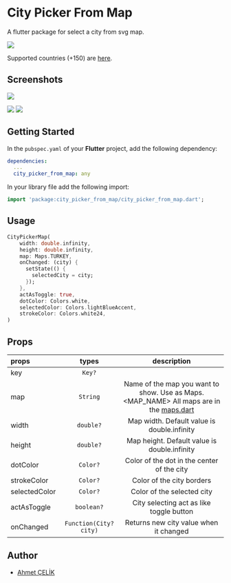 # City Picker From Map 

A flutter package for select a city from svg map.

![](https://github.com/ahm3tcelik/city_picker_from_map/blob/master/showcase/selecting_city.gif)

Supported countries (+150) are [here](https://github.com/ahm3tcelik/city_picker_from_map/blob/master/lib/src/maps.dart).

## Screenshots
![](https://github.com/ahm3tcelik/city_picker_from_map/blob/master/showcase/responsive.gif)


![](https://github.com/ahm3tcelik/city_picker_from_map/blob/master/showcase/ss3.jpg)
![](https://github.com/ahm3tcelik/city_picker_from_map/blob/master/showcase/ss4.png)

## Getting Started

In the `pubspec.yaml` of your **Flutter** project, add the following dependency:

```yaml
dependencies:
  ...
  city_picker_from_map: any
```

In your library file add the following import:

```dart
import 'package:city_picker_from_map/city_picker_from_map.dart';
```

## Usage

```dart
CityPickerMap(
	width: double.infinity,
	height: double.infinity,
	map: Maps.TURKEY,
	onChanged: (city) {
	  setState(() {
		selectedCity = city;
	  });
	},
	actAsToggle: true,
	dotColor: Colors.white,
	selectedColor: Colors.lightBlueAccent,
	strokeColor: Colors.white24,
)
```
## Props
| props                   | types           | description                                                                                                     |
| :---------------------- | :-------------: | :---------------------------------------------------------------------------------------------------------------: |
| key        | `Key?`        |  |
| map       | `String`     | Name of the map you want to show. Use as Maps.<MAP_NAME> All maps are in the [maps.dart](https://github.com/ahm3tcelik/city_picker_from_map/blob/master/lib/src/maps.dart)  |
| width           | `double?`     | Map width. Default value is double.infinity |
| height       | `double?`     | Map height. Default value is double.infinity |
| dotColor | `Color?`         | Color of the dot in the center of the city  |
| strokeColor       | `Color?`     | Color of the city borders |
| selectedColor       | `Color?`     | Color of the selected city |
| actAsToggle | `boolean?`         | City selecting act as like toggle button |
| onChanged       | `Function(City? city)`     | Returns new city value when it changed |

Author
------

* [Ahmet ÇELİK](https://github.com/ahm3tcelik/)
